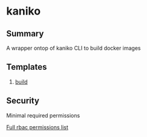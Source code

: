 # kaniko

## Summary

A wrapper ontop of kaniko CLI to build docker images

## Templates

1. [build](https://github.com/codefresh-io/argo-hub/blob/main/workflows/kaniko/versions/0.0.1/docs/build.md) 

## Security

Minimal required permissions

[Full rbac permissions list](https://github.com/codefresh-io/argo-hub/blob/main/workflows/kaniko/versions/0.0.1/rbac.yaml)
